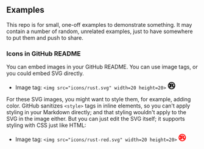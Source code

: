 ## Examples

This repo is for small, one-off examples to demonstrate something.  It
may contain a number of random, unrelated examples, just to have
somewhere to put them and push to share.

### Icons in GitHub README

You can embed images in your GitHub README.  You can use image tags,
or you could embed SVG directly.

* Image tag: `<img src="icons/rust.svg" width=20 height=20>` <img src="icons/rust.svg" width=20 height=20>

For these SVG images, you might want to style them, for example,
adding color.  GitHub sanitizes `<style>` tags in inline elements, so
you can't apply styling in your Markdown directly; and that styling
wouldn't apply to the SVG in the image either.  But you can just edit
the SVG itself; it supports styling with CSS just like HTML:

* Image tag: `<img src="icons/rust-red.svg" width=20 height=20>` <img src="icons/rust-red.svg" width=20 height=20>
